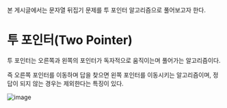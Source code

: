 본 게시글에서는 문자열 뒤집기 문제를 투 포인터 알고리즘으로 풀어보고자 한다.

# 투 포인터(Two Pointer)

투 포인터는 오른쪽과 왼쪽의 포인터가 독자적으로 움직이는며 풀어가는 알고리즘이다.

즉 오른쪽 포인터를 이동하며 답을 찾으면 왼쪽 포인터를 이동시키는 알고리즘이며, 정답이 되지 않는 경우는 제외한다는 특징이 있다.


![image](https://user-images.githubusercontent.com/73323188/121281019-332b4480-c912-11eb-9199-9ffa6aa7e8d9.png)

